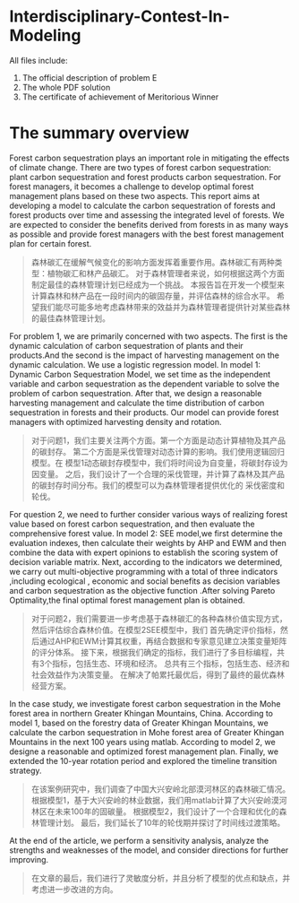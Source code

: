 # Interdisciplinary-Contest-In-Modeling
 All files include:
 1. The official description of problem E
 2. The whole PDF solution
 3. The certificate of achievement of Meritorious Winner
# The summary overview
Forest carbon sequestration plays an important role in mitigating the effects of climate change.
There are two types of forest carbon sequestration: plant carbon sequestration and forest products
carbon sequestration. For forest managers, it becomes a challenge to develop optimal forest
management plans based on these two aspects. This report aims at developing a model to calculate
the carbon sequestration of forests and forest products over time and assessing the integrated level
of forests. We are expected to consider the benefits derived from forests in as many ways as possible
and provide forest managers with the best forest management plan for certain forest.

> 森林碳汇在缓解气候变化的影响方面发挥着重要作用。森林碳汇有两种类型：植物碳汇和林产品碳汇。
> 对于森林管理者来说，如何根据这两个方面制定最佳的森林管理计划已经成为一个挑战。
> 本报告旨在开发一个模型来计算森林和林产品在一段时间内的碳固存量，并评估森林的综合水平。
> 希望我们能尽可能多地考虑森林带来的效益并为森林管理者提供针对某些森林的最佳森林管理计划。

For problem 1, we are primarily concerned with two aspects. The first is the dynamic
calculation of carbon sequestration of plants and their products.And the second is the impact of
harvesting management on the dynamic calculation. We use a logistic regression model. In
model 1: Dynamic Carbon Sequestration Model, we set time as the independent variable and
carbon sequestration as the dependent variable to solve the problem of carbon sequestration. After
that, we design a reasonable harvesting management and calculate the time distribution of carbon
sequestration in forests and their products. Our model can provide forest managers with optimized
harvesting density and rotation.

> 对于问题1，我们主要关注两个方面。第一个方面是动态计算植物及其产品的碳封存。
> 第二个方面是采伐管理对动态计算的影响。我们使用逻辑回归模型。在
> 模型1动态碳封存模型中，我们将时间设为自变量，将碳封存设为因变量。
> 之后，我们设计了一个合理的采伐管理，并计算了森林及其产品的碳封存时间分布。我们的模型可以为森林管理者提供优化的
> 采伐密度和轮伐。

For question 2, we need to further consider various ways of realizing forest value based on forest
carbon sequestration, and then evaluate the comprehensive forest value. In model 2: SEE model,we
first determine the evaluation indexes, then calculate their weights by AHP and EWM and then
combine the data with expert opinions to establish the scoring system of decision variable matrix.
Next, according to the indicators we determined, we carry out multi-objective programming with a
total of three indicators ,including ecological , economic and social benefits as decision variables
and carbon sequestration as the objective function .After solving Pareto Optimality,the final optimal
forest management plan is obtained.

> 对于问题2，我们需要进一步考虑基于森林碳汇的各种森林价值实现方式，然后评估综合森林价值。在模型2SEE模型中，我们
首先确定评价指标，然后通过AHP和EWM计算其权重，再结合数据和专家意见建立决策变量矩阵的评分体系。
接下来，根据我们确定的指标，我们进行了多目标编程，共有3个指标，包括生态、环境和经济。
总共有三个指标，包括生态、经济和社会效益作为决策变量。
在解决了帕累托最优后，得到了最终的最优森林经营方案。

In the case study, we investigate forest carbon sequestration in the Mohe forest area in northern
Greater Khingan Mountains, China. According to model 1, based on the forestry data of Greater
Khingan Mountains, we calculate the carbon sequestration in Mohe forest area of Greater Khingan
Mountains in the next 100 years using matlab. According to model 2, we designe a reasonable and
optimized forest management plan. Finally, we extended the 10-year rotation period and explored
the timeline transition strategy.

> 在该案例研究中，我们调查了中国大兴安岭北部漠河林区的森林碳汇情况。
根据模型1，基于大兴安岭的林业数据，我们用matlab计算了大兴安岭漠河林区在未来100年的固碳量。
根据模型2，我们设计了一个合理和优化的森林管理计划。
最后，我们延长了10年的轮伐期并探讨了时间线过渡策略。

At the end of the article, we perform a sensitivity analysis, analyze the strengths and weaknesses
of the model, and consider directions for further improving.

> 在文章的最后，我们进行了灵敏度分析，并且分析了模型的优点和缺点，并考虑进一步改进的方向。
